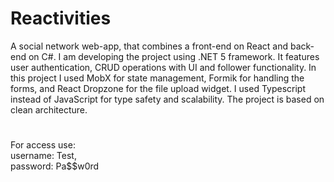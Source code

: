 # Reactivities

A social network web-app, that combines a front-end on React and back-end on C#. I am developing the project using .NET 5 framework. It features user authentication, CRUD operations with UI and follower functionality. In this project I used MobX for state management, Formik for handling the forms, and React Dropzone for the file upload widget. I used Typescript instead of JavaScript for type safety and scalability. The project is based on clean architecture.

#
For access use:
<br/>
username: Test,
<br/>
password: Pa$$w0rd
